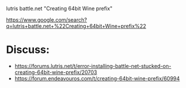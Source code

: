 lutris battle.net "Creating 64bit Wine prefix"

https://www.google.com/search?q=lutris+battle.net+%22Creating+64bit+Wine+prefix%22

# Discuss:
- https://forums.lutris.net/t/error-installing-battle-net-stucked-on-creating-64bit-wine-prefix/20703
- https://forum.endeavouros.com/t/creating-64bit-wine-prefix/60994

